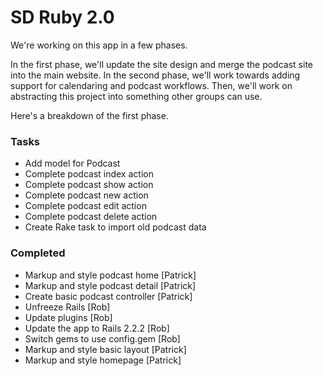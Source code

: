 # SD Ruby 2.0 #

We're working on this app in a few phases.

In the first phase, we'll update the site design and merge the podcast site into the main website. In the second phase, we'll work towards adding support for calendaring and podcast workflows. Then, we'll work on abstracting this project into something other groups can use.

Here's a breakdown of the first phase.

### Tasks ###
- Add model for Podcast
- Complete podcast index action
- Complete podcast show action
- Complete podcast new action
- Complete podcast edit action
- Complete podcast delete action
- Create Rake task to import old podcast data

### Completed ###
- Markup and style podcast home [Patrick]
- Markup and style podcast detail [Patrick]
- Create basic podcast controller [Patrick]
- Unfreeze Rails [Rob]
- Update plugins [Rob]
- Update the app to Rails 2.2.2 [Rob]
- Switch gems to use config.gem [Rob]
- Markup and style basic layout [Patrick]
- Markup and style homepage [Patrick]
